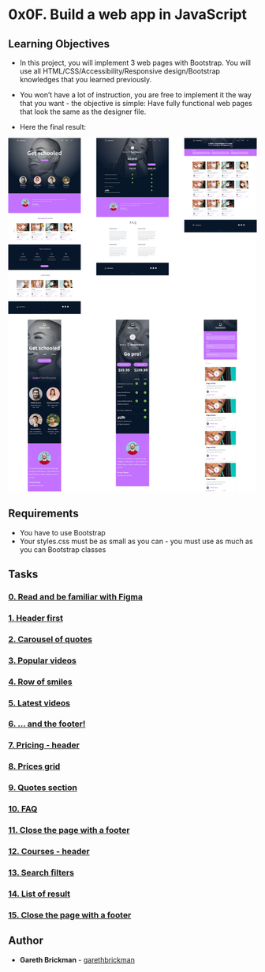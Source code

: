 # 0x0F. Build a web app in JavaScript

## Learning Objectives

- In this project, you will implement 3 web pages with Bootstrap. You will use all HTML/CSS/Accessibility/Responsive design/Bootstrap knowledges that you learned previously.

- You won’t have a lot of instruction, you are free to implement it the way that you want - the objective is simple: Have fully functional web pages that look the same as the designer file.

- Here the final result:

![Smile School](images/smile_school.jpg "Smile School")

## Requirements

- You have to use Bootstrap
- Your styles.css must be as small as you can - you must use as much as you can Bootstrap classes

## Tasks

### [0. Read and be familiar with Figma](./)

### [1. Header first](./0-homepage.html)

### [2. Carousel of quotes ](./1-homepage.html)

### [3. Popular videos](./2-homepage.html)

### [4. Row of smiles](./3-homepage.html)

### [5. Latest videos](./4-homepage.html)

### [6. ... and the footer!](./homepage.html)

### [7. Pricing - header](./0-pricing.html)

### [8. Prices grid](./1-pricing.html)

### [9. Quotes section](./2-pricing.html)

### [10. FAQ](./3-pricing.html)

### [11. Close the page with a footer](./pricing.html)

### [12. Courses - header](./0-courses.html)

### [13. Search filters](./1-courses.html)

### [14. List of result](./2-courses.html)

### [15. Close the page with a footer](./courses.html)

## Author

- **Gareth Brickman** - [garethbrickman](https:///github.com/garethbrickman)

